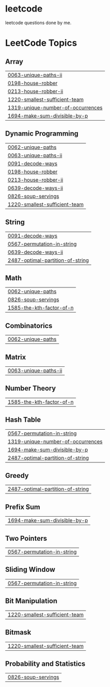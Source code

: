 # leetcode

leetcode questions done by me.

<!---LeetCode Topics Start-->
# LeetCode Topics
## Array
|  |
| ------- |
| [0063-unique-paths-ii](https://github.com/SAIBALKUMAR/leetcode/tree/master/0063-unique-paths-ii) |
| [0198-house-robber](https://github.com/SAIBALKUMAR/leetcode/tree/master/0198-house-robber) |
| [0213-house-robber-ii](https://github.com/SAIBALKUMAR/leetcode/tree/master/0213-house-robber-ii) |
| [1220-smallest-sufficient-team](https://github.com/SAIBALKUMAR/leetcode/tree/master/1220-smallest-sufficient-team) |
| [1319-unique-number-of-occurrences](https://github.com/SAIBALKUMAR/leetcode/tree/master/1319-unique-number-of-occurrences) |
| [1694-make-sum-divisible-by-p](https://github.com/SAIBALKUMAR/leetcode/tree/master/1694-make-sum-divisible-by-p) |
## Dynamic Programming
|  |
| ------- |
| [0062-unique-paths](https://github.com/SAIBALKUMAR/leetcode/tree/master/0062-unique-paths) |
| [0063-unique-paths-ii](https://github.com/SAIBALKUMAR/leetcode/tree/master/0063-unique-paths-ii) |
| [0091-decode-ways](https://github.com/SAIBALKUMAR/leetcode/tree/master/0091-decode-ways) |
| [0198-house-robber](https://github.com/SAIBALKUMAR/leetcode/tree/master/0198-house-robber) |
| [0213-house-robber-ii](https://github.com/SAIBALKUMAR/leetcode/tree/master/0213-house-robber-ii) |
| [0639-decode-ways-ii](https://github.com/SAIBALKUMAR/leetcode/tree/master/0639-decode-ways-ii) |
| [0826-soup-servings](https://github.com/SAIBALKUMAR/leetcode/tree/master/0826-soup-servings) |
| [1220-smallest-sufficient-team](https://github.com/SAIBALKUMAR/leetcode/tree/master/1220-smallest-sufficient-team) |
## String
|  |
| ------- |
| [0091-decode-ways](https://github.com/SAIBALKUMAR/leetcode/tree/master/0091-decode-ways) |
| [0567-permutation-in-string](https://github.com/SAIBALKUMAR/leetcode/tree/master/0567-permutation-in-string) |
| [0639-decode-ways-ii](https://github.com/SAIBALKUMAR/leetcode/tree/master/0639-decode-ways-ii) |
| [2487-optimal-partition-of-string](https://github.com/SAIBALKUMAR/leetcode/tree/master/2487-optimal-partition-of-string) |
## Math
|  |
| ------- |
| [0062-unique-paths](https://github.com/SAIBALKUMAR/leetcode/tree/master/0062-unique-paths) |
| [0826-soup-servings](https://github.com/SAIBALKUMAR/leetcode/tree/master/0826-soup-servings) |
| [1585-the-kth-factor-of-n](https://github.com/SAIBALKUMAR/leetcode/tree/master/1585-the-kth-factor-of-n) |
## Combinatorics
|  |
| ------- |
| [0062-unique-paths](https://github.com/SAIBALKUMAR/leetcode/tree/master/0062-unique-paths) |
## Matrix
|  |
| ------- |
| [0063-unique-paths-ii](https://github.com/SAIBALKUMAR/leetcode/tree/master/0063-unique-paths-ii) |
## Number Theory
|  |
| ------- |
| [1585-the-kth-factor-of-n](https://github.com/SAIBALKUMAR/leetcode/tree/master/1585-the-kth-factor-of-n) |
## Hash Table
|  |
| ------- |
| [0567-permutation-in-string](https://github.com/SAIBALKUMAR/leetcode/tree/master/0567-permutation-in-string) |
| [1319-unique-number-of-occurrences](https://github.com/SAIBALKUMAR/leetcode/tree/master/1319-unique-number-of-occurrences) |
| [1694-make-sum-divisible-by-p](https://github.com/SAIBALKUMAR/leetcode/tree/master/1694-make-sum-divisible-by-p) |
| [2487-optimal-partition-of-string](https://github.com/SAIBALKUMAR/leetcode/tree/master/2487-optimal-partition-of-string) |
## Greedy
|  |
| ------- |
| [2487-optimal-partition-of-string](https://github.com/SAIBALKUMAR/leetcode/tree/master/2487-optimal-partition-of-string) |
## Prefix Sum
|  |
| ------- |
| [1694-make-sum-divisible-by-p](https://github.com/SAIBALKUMAR/leetcode/tree/master/1694-make-sum-divisible-by-p) |
## Two Pointers
|  |
| ------- |
| [0567-permutation-in-string](https://github.com/SAIBALKUMAR/leetcode/tree/master/0567-permutation-in-string) |
## Sliding Window
|  |
| ------- |
| [0567-permutation-in-string](https://github.com/SAIBALKUMAR/leetcode/tree/master/0567-permutation-in-string) |
## Bit Manipulation
|  |
| ------- |
| [1220-smallest-sufficient-team](https://github.com/SAIBALKUMAR/leetcode/tree/master/1220-smallest-sufficient-team) |
## Bitmask
|  |
| ------- |
| [1220-smallest-sufficient-team](https://github.com/SAIBALKUMAR/leetcode/tree/master/1220-smallest-sufficient-team) |
## Probability and Statistics
|  |
| ------- |
| [0826-soup-servings](https://github.com/SAIBALKUMAR/leetcode/tree/master/0826-soup-servings) |
<!---LeetCode Topics End-->